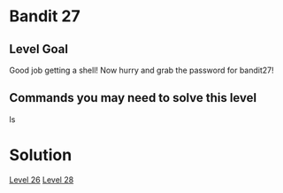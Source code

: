 <html>
<h1>Bandit 27</h1>

<h2 id="level-goal">Level Goal</h2>
<p>Good job getting a shell! Now hurry and grab the password for bandit27!</p>

<h2 id="commands-you-may-need-to-solve-this-level">Commands you may need to solve this level</h2>
<p>ls</p>

<h1>Solution</h1>

<a href="bandit/tasks/bandit26.md">Level 26</a>
<a href="bandit/tasks/bandit28.md">Level 28</a>
</html>
